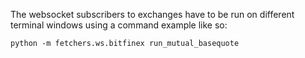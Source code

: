 The websocket subscribers to exchanges have to be run on different terminal windows using a command example like so:

`python -m fetchers.ws.bitfinex run_mutual_basequote`